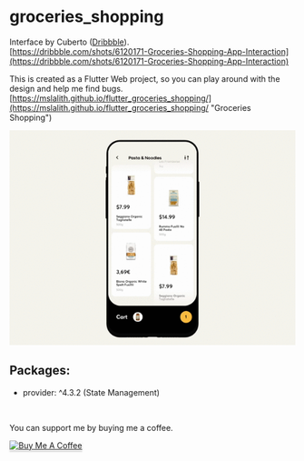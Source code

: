 # groceries_shopping

Interface by Cuberto ([Dribbble](https://dribbble.com/cuberto)).<br>
[https://dribbble.com/shots/6120171-Groceries-Shopping-App-Interaction](https://dribbble.com/shots/6120171-Groceries-Shopping-App-Interaction)

This is created as a Flutter Web project, so you can play around with the design and help me find bugs.<br>
[https://mslalith.github.io/flutter_groceries_shopping/](https://mslalith.github.io/flutter_groceries_shopping/ "Groceries Shopping")

![Groceries Shopping](https://github.com/mslalith/flutter_groceries_shopping/blob/master/example/cart.gif)

## Packages:

- provider: ^4.3.2 (State Management)

<br>

You can support me by buying me a coffee.

<a href="https://www.buymeacoffee.com/msLalith" target="_blank"><img src="https://www.buymeacoffee.com/assets/img/custom_images/orange_img.png" alt="Buy Me A Coffee" style="height: 41px !important;width: 174px !important;box-shadow: 0px 3px 2px 0px rgba(190, 190, 190, 0.5) !important;-webkit-box-shadow: 0px 3px 2px 0px rgba(190, 190, 190, 0.5) !important;" ></a>
